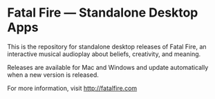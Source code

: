 # Fatal Fire — Standalone Desktop Apps

This is the repository for standalone desktop releases of Fatal Fire, an interactive musical audioplay about beliefs, creativity, and meaning. 

Releases are available for Mac and Windows and update automatically when a new version is released. 

For more information, visit http://fatalfire.com
